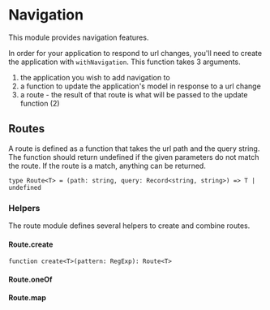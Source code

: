 # Navigation

This module provides navigation features.

In order for your application to respond to url changes, you'll need to create the application with `withNavigation`.
This function takes 3 arguments.
1. the application you wish to add navigation to
2. a function to update the application's model in response to a url change
3. a route - the result of that route is what will be passed to the update function (2)

## Routes
A route is defined as a function that takes the url path and the query string.
The function should return undefined if the given parameters do not match the route.
If the route is a match, anything can be returned.

```type Route<T> = (path: string, query: Record<string, string>) => T | undefined```

### Helpers
The route module defines several helpers to create and combine routes.

#### Route.create
`function create<T>(pattern: RegExp): Route<T>`
#### Route.oneOf
#### Route.map